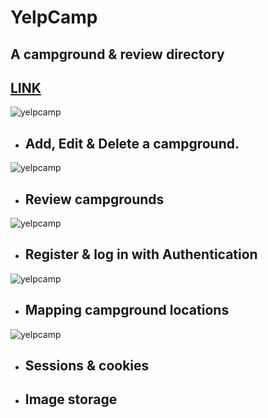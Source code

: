 # YelpCamp

## A campground & review directory

## [LINK](https://camped.herokuapp.com/)

![yelpcamp](https://i.imgur.com/yuilloZ.png)

* ## Add, Edit & Delete a campground.

![yelpcamp](https://i.imgur.com/CLbwQON.png)

* ## Review campgrounds

![yelpcamp](https://i.imgur.com/XwT6fee.png)

* ## Register & log in with Authentication

![yelpcamp](https://i.imgur.com/jbcxIE6.png)

* ## Mapping campground locations

![yelpcamp](https://i.imgur.com/Vam4SkL.png)

* ## Sessions & cookies

* ## Image storage
